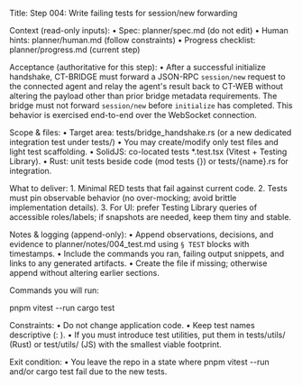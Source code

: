Title: Step 004: Write failing tests for session/new forwarding

Context (read-only inputs):
    • Spec: planner/spec.md (do not edit)
    • Human hints: planner/human.md (follow constraints)
    • Progress checklist: planner/progress.md (current step)

Acceptance (authoritative for this step):
    • After a successful initialize handshake, CT-BRIDGE must forward a JSON-RPC `session/new` request to the connected agent and relay the agent's result back to CT-WEB without altering the payload other than prior bridge metadata requirements. The bridge must not forward `session/new` before `initialize` has completed. This behavior is exercised end-to-end over the WebSocket connection.

Scope & files:
    • Target area: tests/bridge_handshake.rs (or a new dedicated integration test under tests/)
    • You may create/modify only test files and light test scaffolding.
    • SolidJS: co-located tests *.test.tsx (Vitest + Testing Library).
    • Rust: unit tests beside code (mod tests {}) or tests/{name}.rs for integration.

What to deliver:
    1. Minimal RED tests that fail against current code.
    2. Tests must pin observable behavior (no over-mocking; avoid brittle implementation details).
    3. For UI: prefer Testing Library queries of accessible roles/labels; if snapshots are needed, keep them tiny and stable.

Notes & logging (append-only):
    • Append observations, decisions, and evidence to planner/notes/004_test.md using `§ TEST` blocks with timestamps.
    • Include the commands you ran, failing output snippets, and links to any generated artifacts.
    • Create the file if missing; otherwise append without altering earlier sections.

Commands you will run:

pnpm vitest --run
cargo test

Constraints:
    • Do not change application code.
    • Keep test names descriptive (<module>: <behavior>).
    • If you must introduce test utilities, put them in tests/utils/ (Rust) or test/utils/ (JS) with the smallest viable footprint.

Exit condition:
    • You leave the repo in a state where pnpm vitest --run and/or cargo test fail due to the new tests.
